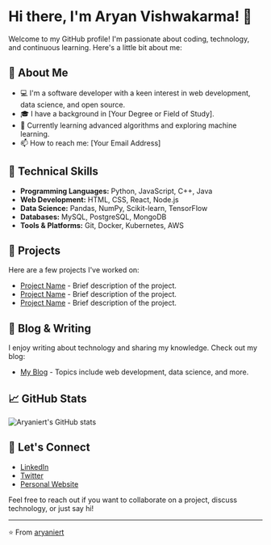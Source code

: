 # Hi there, I'm Aryan Vishwakarma! 👋

Welcome to my GitHub profile! I'm passionate about coding, technology, and continuous learning. Here's a little bit about me:

## 🚀 About Me
- 💻 I'm a software developer with a keen interest in web development, data science, and open source.
- 🎓 I have a background in [Your Degree or Field of Study].
- 🌱 Currently learning advanced algorithms and exploring machine learning.
- 📫 How to reach me: [Your Email Address]

## 💼 Technical Skills
- **Programming Languages:** Python, JavaScript, C++, Java
- **Web Development:** HTML, CSS, React, Node.js
- **Data Science:** Pandas, NumPy, Scikit-learn, TensorFlow
- **Databases:** MySQL, PostgreSQL, MongoDB
- **Tools & Platforms:** Git, Docker, Kubernetes, AWS

## 🌟 Projects
Here are a few projects I've worked on:

- [Project Name](URL) - Brief description of the project.
- [Project Name](URL) - Brief description of the project.
- [Project Name](URL) - Brief description of the project.

## 📝 Blog & Writing
I enjoy writing about technology and sharing my knowledge. Check out my blog:

- [My Blog](URL) - Topics include web development, data science, and more.

## 📈 GitHub Stats
![Aryaniert's GitHub stats](https://github-readme-stats.vercel.app/api?username=aryaniert&show_icons=true&theme=radical)

## 🤝 Let's Connect
- [LinkedIn](URL)
- [Twitter](URL)
- [Personal Website](URL)

Feel free to reach out if you want to collaborate on a project, discuss technology, or just say hi!

---
⭐️ From [aryaniert](https://github.com/aryaniert)
